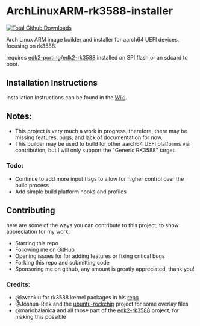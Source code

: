 # ArchLinuxARM-rk3588-installer

[![Total Github Downloads](https://img.shields.io/github/downloads/SputnikRocket/ArchLinuxARM-rk3588-installer/total.svg?&color=E95420&label=Total%20Downloads)](https://github.com/SputnikRocket/ArchLinuxARM-rk3588-installer/releases)

Arch Linux ARM image builder and installer for aarch64 UEFI devices, focusing on rk3588.

requires [edk2-porting/edk2-rk3588](https://github.com/edk2-porting/edk2-rk3588) installed on SPI flash or an sdcard to boot.

## Installation Instructions
Installation Instructions can be found in the [Wiki](https://github.com/SputnikRocket/ArchLinuxARM-rk3588-installer/wiki).

## Notes:
- This project is very much a work in progress. therefore, there may be missing features, bugs, and lack of documentation for now.
- This builder may be used to build for other aarch64 UEFI platforms via contribution, but I will only support the "Generic RK3588" target.

### Todo:
- Continue to add more input flags to allow for higher control over the build process 
- Add simple build platform hooks and profiles 

## Contributing
here are some of the ways you can contribute to this project, to show appreciation for my work: 

* Starring this repo
* Following me on GitHub
* Opening issues for for adding features or fixing critical bugs
* Forking this repo and submitting code
* Sponsoring me on github, any amount is greatly appreciated, thank you!

### Credits:
* @kwankiu for rk3588 kernel packages in his [repo](https://github.com/kwankiu/PKGBUILDs)
* @Joshua-Riek and the [ubuntu-rockchip](https://github.com/Joshua-Riek/ubuntu-rockchip) project for some overlay files
* @mariobalanica and all those part of the [edk2-rk3588](https://github.com/edk2-porting/edk2-rk3588) project, for making this possible
